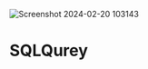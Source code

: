 ![Screenshot 2024-02-20 103143](https://github.com/poeticinspiired/SQLQurey/assets/89709811/e3fb3a3f-b72e-48f4-8131-fce9156abd88)
# SQLQurey

